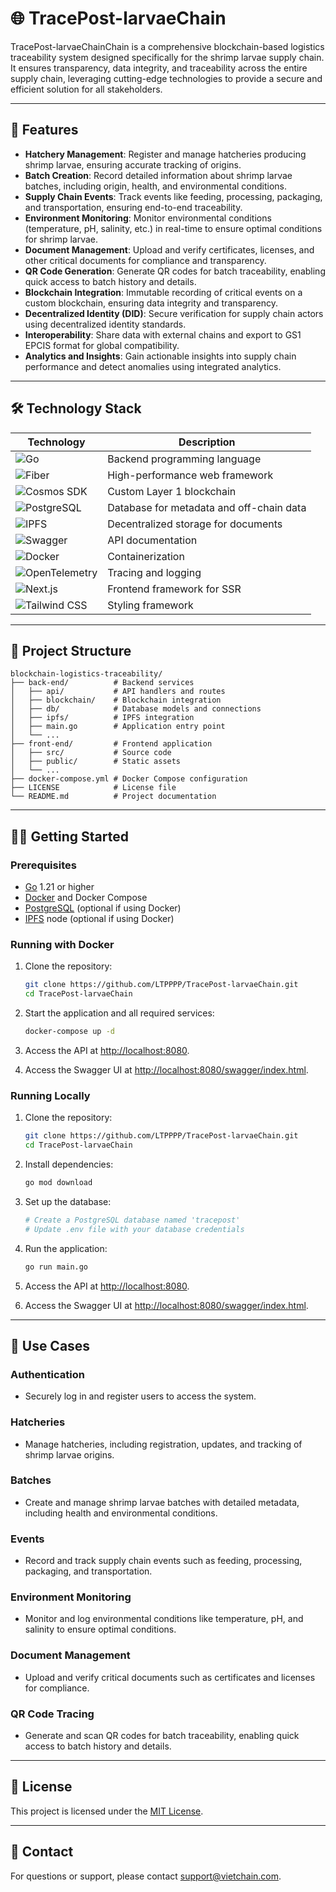 # 🌐 TracePost-larvaeChain

TracePost-larvaeChainChain is a comprehensive blockchain-based logistics traceability system designed specifically for the shrimp larvae supply chain. It ensures transparency, data integrity, and traceability across the entire supply chain, leveraging cutting-edge technologies to provide a secure and efficient solution for all stakeholders.

---

## 🚀 Features

- **Hatchery Management**: Register and manage hatcheries producing shrimp larvae, ensuring accurate tracking of origins.
- **Batch Creation**: Record detailed information about shrimp larvae batches, including origin, health, and environmental conditions.
- **Supply Chain Events**: Track events like feeding, processing, packaging, and transportation, ensuring end-to-end traceability.
- **Environment Monitoring**: Monitor environmental conditions (temperature, pH, salinity, etc.) in real-time to ensure optimal conditions for shrimp larvae.
- **Document Management**: Upload and verify certificates, licenses, and other critical documents for compliance and transparency.
- **QR Code Generation**: Generate QR codes for batch traceability, enabling quick access to batch history and details.
- **Blockchain Integration**: Immutable recording of critical events on a custom blockchain, ensuring data integrity and transparency.
- **Decentralized Identity (DID)**: Secure verification for supply chain actors using decentralized identity standards.
- **Interoperability**: Share data with external chains and export to GS1 EPCIS format for global compatibility.
- **Analytics and Insights**: Gain actionable insights into supply chain performance and detect anomalies using integrated analytics.

---

## 🛠️ Technology Stack

| Technology                                                                                                                 | Description                              |
| -------------------------------------------------------------------------------------------------------------------------- | ---------------------------------------- |
| ![Go](https://img.shields.io/badge/Go-00ADD8?style=for-the-badge&logo=go&logoColor=white)                                  | Backend programming language             |
| ![Fiber](https://img.shields.io/badge/Fiber-333333?style=for-the-badge&logo=fiber&logoColor=white)                         | High-performance web framework           |
| ![Cosmos SDK](https://img.shields.io/badge/Cosmos%20SDK-2E3148?style=for-the-badge&logo=cosmos&logoColor=white)            | Custom Layer 1 blockchain                |
| ![PostgreSQL](https://img.shields.io/badge/PostgreSQL-336791?style=for-the-badge&logo=postgresql&logoColor=white)          | Database for metadata and off-chain data |
| ![IPFS](https://img.shields.io/badge/IPFS-65C2CB?style=for-the-badge&logo=ipfs&logoColor=white)                            | Decentralized storage for documents      |
| ![Swagger](https://img.shields.io/badge/Swagger-85EA2D?style=for-the-badge&logo=swagger&logoColor=black)                   | API documentation                        |
| ![Docker](https://img.shields.io/badge/Docker-2496ED?style=for-the-badge&logo=docker&logoColor=white)                      | Containerization                         |
| ![OpenTelemetry](https://img.shields.io/badge/OpenTelemetry-7C3AED?style=for-the-badge&logo=opentelemetry&logoColor=white) | Tracing and logging                      |
| ![Next.js](https://img.shields.io/badge/Next.js-000000?style=for-the-badge&logo=next.js&logoColor=white)                   | Frontend framework for SSR               |
| ![Tailwind CSS](https://img.shields.io/badge/Tailwind_CSS-06B6D4?style=for-the-badge&logo=tailwindcss&logoColor=white)     | Styling framework                        |

---

## 📂 Project Structure

```
blockchain-logistics-traceability/
├── back-end/          # Backend services
│   ├── api/           # API handlers and routes
│   ├── blockchain/    # Blockchain integration
│   ├── db/            # Database models and connections
│   ├── ipfs/          # IPFS integration
│   ├── main.go        # Application entry point
│   └── ...
├── front-end/         # Frontend application
│   ├── src/           # Source code
│   ├── public/        # Static assets
│   └── ...
├── docker-compose.yml # Docker Compose configuration
├── LICENSE            # License file
└── README.md          # Project documentation
```

---

## 🧑‍💻 Getting Started

### Prerequisites

- [Go](https://golang.org/) 1.21 or higher
- [Docker](https://www.docker.com/) and Docker Compose
- [PostgreSQL](https://www.postgresql.org/) (optional if using Docker)
- [IPFS](https://ipfs.io/) node (optional if using Docker)

### Running with Docker

1. Clone the repository:

   ```bash
   git clone https://github.com/LTPPPP/TracePost-larvaeChain.git
   cd TracePost-larvaeChain
   ```

2. Start the application and all required services:

   ```bash
   docker-compose up -d
   ```

3. Access the API at [http://localhost:8080](http://localhost:8080).
4. Access the Swagger UI at [http://localhost:8080/swagger/index.html](http://localhost:8080/swagger/index.html).

### Running Locally

1. Clone the repository:

   ```bash
   git clone https://github.com/LTPPPP/TracePost-larvaeChain.git
   cd TracePost-larvaeChain
   ```

2. Install dependencies:

   ```bash
   go mod download
   ```

3. Set up the database:

   ```bash
   # Create a PostgreSQL database named 'tracepost'
   # Update .env file with your database credentials
   ```

4. Run the application:

   ```bash
   go run main.go
   ```

5. Access the API at [http://localhost:8080](http://localhost:8080).
6. Access the Swagger UI at [http://localhost:8080/swagger/index.html](http://localhost:8080/swagger/index.html).

---

## 📖 Use Cases

### Authentication

- Securely log in and register users to access the system.

### Hatcheries

- Manage hatcheries, including registration, updates, and tracking of shrimp larvae origins.

### Batches

- Create and manage shrimp larvae batches with detailed metadata, including health and environmental conditions.

### Events

- Record and track supply chain events such as feeding, processing, packaging, and transportation.

### Environment Monitoring

- Monitor and log environmental conditions like temperature, pH, and salinity to ensure optimal conditions.

### Document Management

- Upload and verify critical documents such as certificates and licenses for compliance.

### QR Code Tracing

- Generate and scan QR codes for batch traceability, enabling quick access to batch history and details.

---

## 📜 License

This project is licensed under the [MIT License](LICENSE).

---

## 📧 Contact

For questions or support, please contact [support@vietchain.com](mailto:support@vietchain.com).
